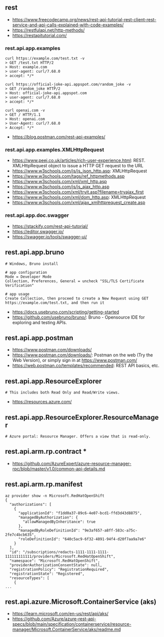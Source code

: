 ## rest

- https://www.freecodecamp.org/news/rest-api-tutorial-rest-client-rest-service-and-api-calls-explained-with-code-examples/
- https://restfulapi.net/http-methods/
- https://restapitutorial.com/

### rest.api.app.examples

```
curl https://example.com/test.txt -v
> GET /test.txt HTTP/2
> Host: example.com
> user-agent: curl/7.68.0
> accept: */*

curl https://official-joke-api.appspot.com/random_joke -v
> GET /random_joke HTTP/2
> Host: official-joke-api.appspot.com
> user-agent: curl/7.68.0
> accept: */*

curl openai.com -v
> GET / HTTP/1.1
> Host: openai.com
> User-Agent: curl/7.68.0
> Accept: */*
```

- https://blog.postman.com/rest-api-examples/

### rest.api.app.examples.XMLHttpRequest

- https://www.peej.co.uk/articles/rich-user-experience.html: REST. XMLHttpRequest object to issue a HTTP GET request to the URL
- https://www.w3schools.com/js/js_json_http.asp: XMLHttpRequest
- https://www.w3schools.com/tags/ref_httpmethods.asp
- https://www.w3schools.com/xml/xml_http.asp
- https://www.w3schools.com/js/js_ajax_http.asp
- https://www.w3schools.com/xml/tryit.asp?filename=tryajax_first
- https://www.w3schools.com/xml/dom_http.asp: XMLHttpRequest
- https://www.w3schools.com/xml/ajax_xmlhttprequest_create.asp

### rest.api.app.doc.swagger

- https://stackify.com/rest-api-tutorial/
- https://editor.swagger.io/
- https://swagger.io/tools/swagger-ui/
  
## rest.api.app.bruno

```
# Windows, Bruno install

# app configuration
Mode = Developer Mode
Collection, Preferences, General = uncheck "SSL/TLS Certificate Verification"

# app usage
Create Collection, then proceed to create a New Request using GET https://example.com/test.txt, and then run it
```

- https://docs.usebruno.com/scripting/getting-started
- https://github.com/usebruno/bruno/: Bruno - Opensource IDE for exploring and testing APIs.

## rest.api.app.postman

- https://www.postman.com/downloads/
- https://www.postman.com/downloads/: Postman on the web (Try the Web Version), or simply sign in at https://www.postman.com/
- https://web.postman.co/templates/recommended: REST API basics, etc.

## rest.api.app.ResourceExplorer

```
# This includes both Read Only and Read/Write views.
```

- https://resources.azure.com/

## rest.api.app.ResourceExplorer.ResourceManager

```
# Azure portal: Resource Manager. Offers a view that is read-only.
```

## rest.api.arm.rp.contract *

- https://github.com/AzureExpert/azure-resource-manager-rpc/blob/master/v1.0/common-api-details.md

## rest.api.arm.rp.manifest

```
az provider show -n Microsoft.RedHatOpenShift
{
  "authorizations": [
    {
      "applicationId": "f1dd0a37-89c6-4e07-bcd1-ffd3d43d8875",
      "managedByAuthorization": {
        "allowManagedByInheritance": true
      },
      "managedByRoleDefinitionId": "9e3af657-a8ff-583c-a75c-2fe7c4bcb635",
      "roleDefinitionId": "640c5ac9-6f32-4891-94f4-d20f7aa9a7e6"
    }
  ],
  "id": "/subscriptions/redacts-1111-1111-1111-111111111111/providers/Microsoft.RedHatOpenShift",
  "namespace": "Microsoft.RedHatOpenShift",
  "providerAuthorizationConsentState": null,
  "registrationPolicy": "RegistrationRequired",
  "registrationState": "Registered",
  "resourceTypes": [
    {
...
```

## rest.api.azure.Microsoft.ContainerService (aks)

- https://learn.microsoft.com/en-us/rest/api/aks/
- https://github.com/Azure/azure-rest-api-specs/blob/main/specification/containerservice/resource-manager/Microsoft.ContainerService/aks/readme.md
